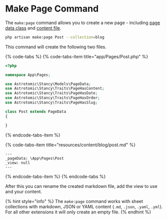 # Make Page Command

The `make:page` command allows you to create a new page - including [page data class](pagedata.md) and [content file](content.md).

```bash
php artisan make:page Post --collection=blog
```

This command will create the following two files.

{% code-tabs %}
{% code-tabs-item title="app/Pages/Post.php" %}
```php
<?php

namespace App\Pages;

use Astrotomic\Stancy\Models\PageData;
use Astrotomic\Stancy\Traits\PageHasContent;
use Astrotomic\Stancy\Traits\PageHasDate;
use Astrotomic\Stancy\Traits\PageHasOrder;
use Astrotomic\Stancy\Traits\PageHasSlug;

class Post extends PageData
{

}
```
{% endcode-tabs-item %}

{% code-tabs-item title="resources/content/blog/post.md" %}
```
---
_pageData: \App\Pages\Post
_view: null
---
```
{% endcode-tabs-item %}
{% endcode-tabs %}

After this you can rename the created markdown file, add the view to use and your content.

{% hint style="info" %}
The `make:page` command works with sheet collections with markdown, JSON or YAML content \(`.md`, `.json`, `.yaml`, `.yml`\). For all other extensions it will only create an empty file.
{% endhint %}



